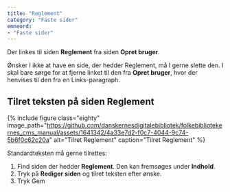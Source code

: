```yaml
---
title: "Reglement"
category: "Faste sider"
emneord:
- "Faste sider"
---
```


Der linkes til siden **Reglement** fra siden **Opret bruger**. 

Ønsker I ikke at have en side, der hedder Reglement, må I gerne slette den. I skal bare sørge for at fjerne linket til den fra **Opret bruger**, hvor der henvises til den fra en Links-paragraph.

## Tilret teksten på siden Reglement
{% include figure class="eighty" image_path="https://github.com/danskernesdigitalebibliotek/folkebibliotekernes_cms_manual/assets/1641342/4a33e7d2-f0c7-4044-9c74-5b6f0c62c20a" alt="Tilret Reglement" caption="Tilret Reglement" %} 

Standardteksten må gerne tilrettes:
1. Find siden der hedder **Reglement**. Den kan fremsøges under **Indhold**.
2. Tryk på **Rediger siden** og tilret teksten efter ønske.
3. Tryk Gem



